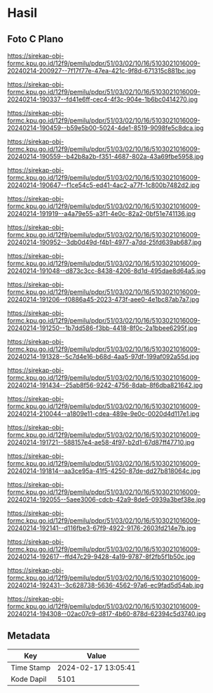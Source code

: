 # Hasil

## Foto C Plano

https://sirekap-obj-formc.kpu.go.id/12f9/pemilu/pdpr/51/03/02/10/16/5103021016009-20240214-200927--7f17f77e-47ea-421c-9f8d-671315c881bc.jpg

https://sirekap-obj-formc.kpu.go.id/12f9/pemilu/pdpr/51/03/02/10/16/5103021016009-20240214-190337--fd41e6ff-cec4-4f3c-904e-1b6bc0414270.jpg

https://sirekap-obj-formc.kpu.go.id/12f9/pemilu/pdpr/51/03/02/10/16/5103021016009-20240214-190459--b59e5b00-5024-4de1-8519-9098fe5c8dca.jpg

https://sirekap-obj-formc.kpu.go.id/12f9/pemilu/pdpr/51/03/02/10/16/5103021016009-20240214-190559--b42b8a2b-f351-4687-802a-43a69fbe5958.jpg

https://sirekap-obj-formc.kpu.go.id/12f9/pemilu/pdpr/51/03/02/10/16/5103021016009-20240214-190647--f1ce54c5-ed41-4ac2-a77f-1c800b7482d2.jpg

https://sirekap-obj-formc.kpu.go.id/12f9/pemilu/pdpr/51/03/02/10/16/5103021016009-20240214-191919--a4a79e55-a3f1-4e0c-82a2-0bf51e741136.jpg

https://sirekap-obj-formc.kpu.go.id/12f9/pemilu/pdpr/51/03/02/10/16/5103021016009-20240214-190952--3db0d49d-f4b1-4977-a7dd-25fd639ab687.jpg

https://sirekap-obj-formc.kpu.go.id/12f9/pemilu/pdpr/51/03/02/10/16/5103021016009-20240214-191048--d873c3cc-8438-4206-8d1d-495dae8d64a5.jpg

https://sirekap-obj-formc.kpu.go.id/12f9/pemilu/pdpr/51/03/02/10/16/5103021016009-20240214-191206--f0886a45-2023-473f-aee0-4e1bc87ab7a7.jpg

https://sirekap-obj-formc.kpu.go.id/12f9/pemilu/pdpr/51/03/02/10/16/5103021016009-20240214-191250--1b7dd586-f3bb-4418-8f0c-2a1bbee6295f.jpg

https://sirekap-obj-formc.kpu.go.id/12f9/pemilu/pdpr/51/03/02/10/16/5103021016009-20240214-191328--5c7d4e16-b68d-4aa5-97df-199af092a55d.jpg

https://sirekap-obj-formc.kpu.go.id/12f9/pemilu/pdpr/51/03/02/10/16/5103021016009-20240214-191434--25ab8f56-9242-4756-8dab-8f6dba821642.jpg

https://sirekap-obj-formc.kpu.go.id/12f9/pemilu/pdpr/51/03/02/10/16/5103021016009-20240214-210044--a1809e11-cdea-489e-9e0c-0020d4d117e1.jpg

https://sirekap-obj-formc.kpu.go.id/12f9/pemilu/pdpr/51/03/02/10/16/5103021016009-20240214-191721--588157e4-ae58-4f97-b2d1-67d87ff47710.jpg

https://sirekap-obj-formc.kpu.go.id/12f9/pemilu/pdpr/51/03/02/10/16/5103021016009-20240214-191814--aa3ce95a-41f5-4250-87de-dd27b818064c.jpg

https://sirekap-obj-formc.kpu.go.id/12f9/pemilu/pdpr/51/03/02/10/16/5103021016009-20240214-192055--5aee3006-cdcb-42a9-8de5-0939a3bef38e.jpg

https://sirekap-obj-formc.kpu.go.id/12f9/pemilu/pdpr/51/03/02/10/16/5103021016009-20240214-192141--d116fbe3-67f9-4922-9176-2603fd214e7b.jpg

https://sirekap-obj-formc.kpu.go.id/12f9/pemilu/pdpr/51/03/02/10/16/5103021016009-20240214-192617--ffd47c29-9428-4a19-9787-8f2fb5f1b50c.jpg

https://sirekap-obj-formc.kpu.go.id/12f9/pemilu/pdpr/51/03/02/10/16/5103021016009-20240214-192431--3c628738-5636-4562-97a6-ec9fad5d54ab.jpg

https://sirekap-obj-formc.kpu.go.id/12f9/pemilu/pdpr/51/03/02/10/16/5103021016009-20240214-194308--02ac07c9-d817-4b60-878d-62394c5d3740.jpg


## Metadata

| Key        | Value               |
| ---------- | ------------------- |
| Time Stamp | 2024-02-17 13:05:41 |
| Kode Dapil | 5101                |



